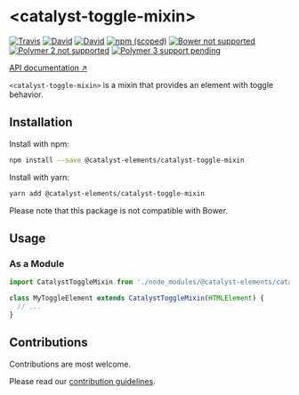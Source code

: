 # &lt;catalyst-toggle-mixin&gt;

[![Travis](https://img.shields.io/travis/catalyst/catalyst-toggle-mixin.svg?style=flat-square)](https://travis-ci.org/catalyst/catalyst-toggle-mixin)
[![David](https://img.shields.io/david/catalyst/catalyst-toggle-mixin.svg?style=flat-square)](https://david-dm.org/catalyst/catalyst-toggle-mixin)
[![David](https://img.shields.io/david/dev/catalyst/catalyst-toggle-mixin.svg?style=flat-square)](https://david-dm.org/catalyst/catalyst-toggle-mixin?type=dev)
[![npm (scoped)](https://img.shields.io/npm/v/@catalyst-elements/catalyst-toggle-mixin.svg?style=flat-square)](https://www.npmjs.com/package/@catalyst-elements/catalyst-toggle-mixin)
[![Bower not supported](https://img.shields.io/badge/bower-not_supported-red.svg?style=flat-square)]()
[![Polymer 2 not supported](https://img.shields.io/badge/Polymer_2-not_supported-red.svg?style=flat-square)]()
[![Polymer 3 support pending](https://img.shields.io/badge/Polymer_3-support_pending-yellow.svg?style=flat-square)]()

[API documentation ↗](https://catalyst.github.io/CatalystElementsBundle/#/classes/CatalystToggleMixin)

`<catalyst-toggle-mixin>` is a mixin that provides an element with toggle behavior.

## Installation

Install with npm:

```sh
npm install --save @catalyst-elements/catalyst-toggle-mixin
```

Install with yarn:

```sh
yarn add @catalyst-elements/catalyst-toggle-mixin
```

Please note that this package is not compatible with Bower.

## Usage

### As a Module

```js
import CatalystToggleMixin from './node_modules/@catalyst-elements/catalyst-toggle-mixin/catalyst-toggle-mixin.js';

class MyToggleElement extends CatalystToggleMixin(HTMLElement) {
  // ...
}
```

## Contributions

Contributions are most welcome.

Please read our [contribution guidelines](./CONTRIBUTING.md).
